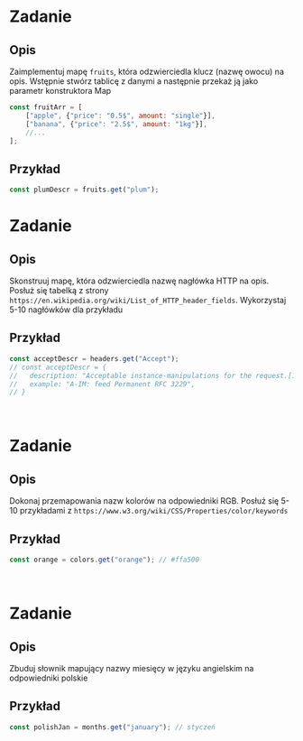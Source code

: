 # Zadanie
## Opis
Zaimplementuj mapę `fruits`, która odzwierciedla klucz (nazwę owocu) na opis. Wstępnie stwórz tablicę z danymi a następnie przekaż ją jako parametr konstruktora Map
```javascript
const fruitArr = [
    ["apple", {"price": "0.5$", amount: "single"}],
    ["banana", {"price": "2.5$", amount: "1kg"}],
    //...
];
```
## Przykład
```javascript
const plumDescr = fruits.get("plum");
```

# Zadanie
## Opis
Skonstruuj mapę, która odzwierciedla nazwę nagłówka HTTP na opis. Posłuż się tabelką z strony
`https://en.wikipedia.org/wiki/List_of_HTTP_header_fields`.
Wykorzystaj 5-10 nagłówków dla przykładu

## Przykład
```javascript
const acceptDescr = headers.get("Accept");
// const acceptDescr = {
//   description: "Acceptable instance-manipulations for the request.[11]",
//   example: "A-IM: feed Permanent	RFC 3229",
// }
```

<br>

# Zadanie
## Opis
Dokonaj przemapowania nazw kolorów na odpowiedniki RGB. Posłuż się 5-10 przykładami z `https://www.w3.org/wiki/CSS/Properties/color/keywords`

## Przykład
```javascript
const orange = colors.get("orange"); // #ffa500
```
<br>

# Zadanie
## Opis
Zbuduj słownik mapujący nazwy miesięcy w języku angielskim na odpowiedniki polskie

## Przykład
```javascript
const polishJan = months.get("january"); // styczeń
```
